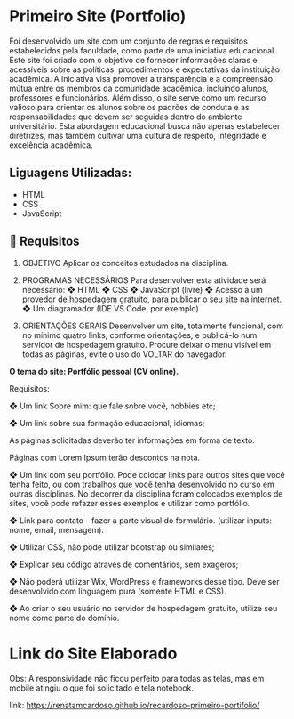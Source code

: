 # Primeiro Site (Portfolio) 

Foi desenvolvido um site com um conjunto de regras e requisitos estabelecidos pela faculdade, 
como parte de uma iniciativa educacional. Este site foi criado com o objetivo de fornecer informações 
claras e acessíveis sobre as políticas, procedimentos e expectativas da instituição acadêmica. 
A iniciativa visa promover a transparência e a compreensão mútua entre os membros da comunidade 
acadêmica, incluindo alunos, professores e funcionários. Além disso, o site serve como um recurso 
valioso para orientar os alunos sobre os padrões de conduta e as responsabilidades que devem ser 
seguidas dentro do ambiente universitário. Esta abordagem educacional busca não apenas estabelecer 
diretrizes, mas também cultivar uma cultura de respeito, integridade e excelência acadêmica.

 ## Liguagens Utilizadas:

 - HTML
 - CSS
 - JavaScript

## 🚀 Requisitos

1. OBJETIVO
Aplicar os conceitos estudados na disciplina.
2. PROGRAMAS NECESSÁRIOS
Para desenvolver esta atividade será necessário:
❖ HTML
❖ CSS
❖ JavaScript (livre)
❖ Acesso a um provedor de hospedagem gratuito, para
publicar o seu site na internet.
❖ Um diagramador (IDE VS Code, por exemplo)

3. ORIENTAÇÕES GERAIS
Desenvolver um site, totalmente funcional, com no mínimo quatro links,
conforme orientações, e  publicá-lo num servidor de hospedagem gratuito.
Procure deixar o menu visível em todas as páginas, evite o uso do VOLTAR do
navegador.

**O tema do site: Portfólio pessoal (CV online).**

Requisitos:

❖ Um link Sobre mim: que fale sobre você, hobbies etc;

❖ Um link sobre sua formação educacional, idiomas;

As páginas solicitadas deverão ter informações em forma de texto.

Páginas com Lorem Ipsum terão descontos na nota.

❖ Um link com seu portfólio. Pode colocar links para outros sites que você
tenha feito, ou com trabalhos que você tenha desenvolvido no curso em
outras disciplinas. No decorrer da disciplina foram colocados exemplos
de sites, você pode refazer esses exemplos e utilizar como portfólio.

❖ Link para contato – fazer a parte visual do formulário. (utilizar inputs:
nome, email, mensagem).

❖ Utilizar CSS, não pode utilizar bootstrap ou similares;

❖ Explicar seu código através de comentários, sem exageros;

❖ Não poderá utilizar Wix, WordPress e frameworks desse tipo. Deve ser
desenvolvido com linguagem pura (somente HTML e CSS).

❖ Ao criar o seu usuário no servidor de hospedagem gratuito, utilize seu
nome como parte do domínio.



# Link do Site Elaborado

Obs: A responsividade não ficou perfeito para todas as telas, mas em mobile atingiu o que foi solicitado e tela notebook.

link:
https://renatamcardoso.github.io/recardoso-primeiro-portifolio/

